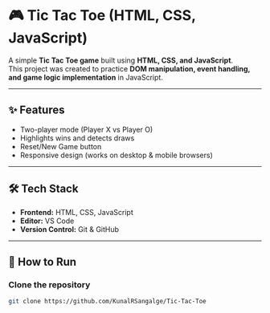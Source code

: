 # 🎮 Tic Tac Toe (HTML, CSS, JavaScript)

A simple **Tic Tac Toe game** built using **HTML, CSS, and JavaScript**.  
This project was created to practice **DOM manipulation, event handling, and game logic implementation** in JavaScript.

---

## ✨ Features
- Two-player mode (Player X vs Player O)
- Highlights wins and detects draws
- Reset/New Game button
- Responsive design (works on desktop & mobile browsers)

---

## 🛠️ Tech Stack
- **Frontend:** HTML, CSS, JavaScript
- **Editor:** VS Code
- **Version Control:** Git & GitHub

---

## 🚀 How to Run

### Clone the repository
```bash
git clone https://github.com/KunalRSangalge/Tic-Tac-Toe
